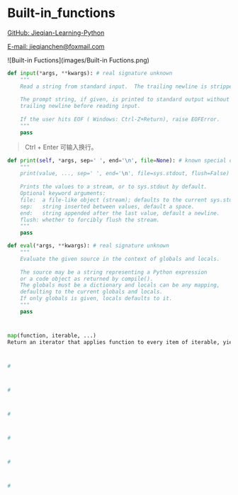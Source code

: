 # Built-in_functions

[GitHub: Jieqian-Learning-Python](https://github.com/Jieqian-Chen/Jieqian-Learning-Python)

[E-mail: jieqianchen@foxmail.com](mailto:jieqianchen@foxmail.com)


![Built-in Fuctions](images/Built-in Fuctions.png)

```python
def input(*args, **kwargs): # real signature unknown
    """
    Read a string from standard input.  The trailing newline is stripped.
    
    The prompt string, if given, is printed to standard output without a
    trailing newline before reading input.
    
    If the user hits EOF ( Windows: Ctrl-Z+Return), raise EOFError.
    """
    pass

```

> Ctrl + Enter 可输入换行。

```python
def print(self, *args, sep=' ', end='\n', file=None): # known special case of print
    """
    print(value, ..., sep=' ', end='\n', file=sys.stdout, flush=False)
    
    Prints the values to a stream, or to sys.stdout by default.
    Optional keyword arguments:
    file:  a file-like object (stream); defaults to the current sys.stdout.
    sep:   string inserted between values, default a space.
    end:   string appended after the last value, default a newline.
    flush: whether to forcibly flush the stream.
    """
    pass
```

```python
def eval(*args, **kwargs): # real signature unknown
    """
    Evaluate the given source in the context of globals and locals.
    
    The source may be a string representing a Python expression
    or a code object as returned by compile().
    The globals must be a dictionary and locals can be any mapping,
    defaulting to the current globals and locals.
    If only globals is given, locals defaults to it.
    """
    pass
```
> #
```python
map(function, iterable, ...)
Return an iterator that applies function to every item of iterable, yielding the results. If additional iterable arguments are passed, function must take that many arguments and is applied to the items from all iterables in parallel. With multiple iterables, the iterator stops when the shortest iterable is exhausted. For cases where the function inputs are already arranged into argument tuples, see itertools.starmap().

```
> #
```python
#
```
> #
> 
```python
#
```
> #
> 
```python
#
```
> #
> 
```python
#
```
> #
> 
```python
#
```
> #
> 
```python
#
```
> #

